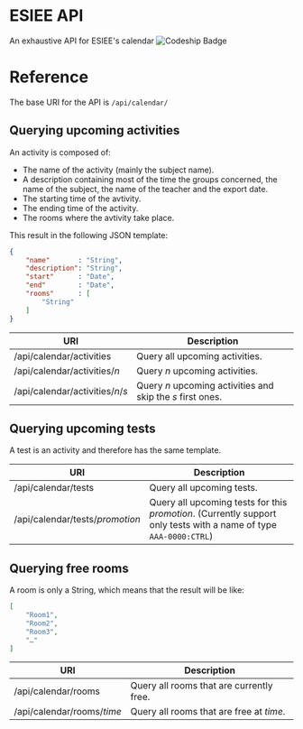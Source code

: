 # ESIEE API
An exhaustive API for ESIEE's calendar
![Codeship Badge](https://codeship.com/projects/fb8c7db0-0187-0133-c296-36b9d4118eaa/status?branch=master)

# Reference

The base URI for the API is ```/api/calendar/```

## Querying upcoming activities

An activity is composed of:
- The name of the activity (mainly the subject name).
- A description containing most of the time the groups concerned, the name of the subject, the name of the teacher and the export date.
- The starting time of the avtivity.
- The ending time of the activity.
- The rooms where the avtivity take place.

This result in the following JSON template:
```json
{
	"name"       : "String",
	"description": "String",
	"start"      : "Date",
	"end"        : "Date",
	"rooms"      : [
		"String"
	]
}
```

| URI                      | Description                                                |
|--------------------------|------------------------------------------------------------|
| /api/calendar/activities          | Query all upcoming activities.                             |
| /api/calendar/activities/*n*      | Query *n* upcoming activities.                             |
| /api/calendar/activities/*n*/*s*  | Query *n* upcoming activities and skip the *s* first ones. |

## Querying upcoming tests

A test is an activity and therefore has the same template.

| URI                    | Description                                                                                                           |
|------------------------|-----------------------------------------------------------------------------------------------------------------------|
| /api/calendar/tests             | Query all upcoming tests.                                                                                             |
| /api/calendar/tests/*promotion* | Query all upcoming tests for this *promotion*. (Currently support only tests with a name of type ```AAA-0000:CTRL```) |

## Querying free rooms

A room is only a String, which means that the result will be like:
```json
[
	"Room1",
	"Room2",
	"Room3",
	"…"
]
```

| URI               | Description                              |
|-------------------|------------------------------------------|
| /api/calendar/rooms        | Query all rooms that are currently free. |
| /api/calendar/rooms/*time* | Query all rooms that are free at *time*. |
